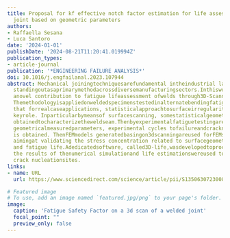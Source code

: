 ```yaml
---
title: Proposal for kf effective notch factor estimation for life assessment of welded
  joint based on geometric parameters
authors:
- Raffaella Sesana
- Luca Santoro
date: '2024-01-01'
publishDate: '2024-08-21T11:20:41.019994Z'
publication_types:
- article-journal
publication: '*ENGINEERING FAILURE ANALYSIS*'
doi: 10.1016/j.engfailanal.2023.107944
abstract: Mechanical joiningtechniquesarefundamental intheindustrial landscape,withweldedjoints
  standingoutasaprimarymethodacrossdiversemanufacturingsectors.Inthiswork,wepresent
  anovel contribution to fatigue lifeassessment ofwelds through3D-Scanningofweldseam.
  Themethodologyisappliedonweldedspecimenstestedinalternatebendingfatigue, showing
  that forrealcaseapplications, statisticalapproachtosurfaceirregularitiesof thejointplaysa
  keyrole. Inparticularbymeansof surfacescanning, somestatisticalgeometricparametersare
  obtainedtocharacterizetheweldseam.Thenbyexperimentalfatiguetestingarelationbetween
  geometricalmeasuredparameters, experimental cycles tofailureandcracknucleationsites
  is obtained. ThenFEMmodels generatedbasingon3dscanningareused forFEMsimulations
  aimingat validating the stress concentration related to surfacegeometric irregularities
  and fatigue life.Adedicatedsoftware, called3D-life,wasdevelopedtoprocess surfacescansand
  the results of thenumerical simulationand life estimationswereused topredict the
  crack nucleationsites.
links:
- name: URL
  url: https://www.sciencedirect.com/science/article/pii/S1350630723008981?via=ihub

# Featured image
# To use, add an image named `featured.jpg/png` to your page's folder. 
image:
  caption: 'Fatigue Safety Factor on a 3d scan of a welded joint'
  focal_point: ""
  preview_only: false
---
```

